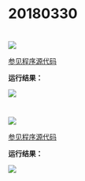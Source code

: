 # 20180330

# 

<img src="http://image.renkaigis.com/keepcoding/2018033001.png">

<a href="https://github.com/renkaigis/KeepCoding/tree/master/2018/03/30" target="_blank">参见程序源代码</a>

**运行结果：**

<img src="http://image.renkaigis.com/keepcoding/2018033002.png">

# 

<img src="http://image.renkaigis.com/keepcoding/2018033003.png">

<a href="https://github.com/renkaigis/KeepCoding/tree/master/2018/03/30" target="_blank">参见程序源代码</a>

**运行结果：**

<img src="http://image.renkaigis.com/keepcoding/2018033004.png">

